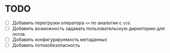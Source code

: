 # TODO

- [ ] Добавить перегрузки оператора `<<` по аналогии с `std`.
- [ ] Добавить возможность задавать пользовательскую директорию для логов.
- [ ] Добавить конфигурируемость метаданных 
- [ ] Добавить потокобезопасность